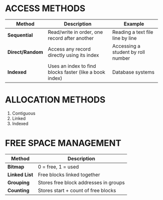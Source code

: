 # ACCESS METHODS
| Method            | Description                                             | Example                            |
| ----------------- | ------------------------------------------------------- | ---------------------------------- |
| **Sequential**    | Read/write in order, one record after another           | Reading a text file line by line   |
| **Direct/Random** | Access any record directly using its index              | Accessing a student by roll number |
| **Indexed**       | Uses an index to find blocks faster (like a book index) | Database systems                   |


# ALLOCATION METHODS
1. Contiguous
2. Linked
3. Indexed

# FREE SPACE MANAGEMENT
| Method          | Description                           |
| --------------- | ------------------------------------- |
| **Bitmap**      | 0 = free, 1 = used                    |
| **Linked List** | Free blocks linked together           |
| **Grouping**    | Stores free block addresses in groups |
| **Counting**    | Stores start + count of free blocks   |
